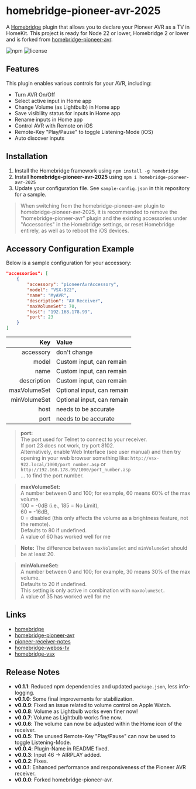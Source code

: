 # homebridge-pioneer-avr-2025

A [Homebridge](https://github.com/nfarina/homebridge) plugin that allows you to declare your Pioneer AVR as a TV in HomeKit. This project is ready for Node 22 or lower, Homebridge 2 or lower and is forked from [homebridge-pioneer-avr](https://github.com/kazcangi/homebridge-pioneer-avr).

![npm](https://img.shields.io/npm/v/homebridge-pioneer-avr-2025) ![license](https://img.shields.io/badge/license-MIT-blue)




## Features

This plugin enables various controls for your AVR, including:

* Turn AVR On/Off
* Select active input in Home app
* Change Volume (as Lightbulb) in Home app
* Save visibility status for inputs in Home app
* Rename inputs in Home app
* Control AVR with Remote on iOS
* Remote-Key "Play/Pause" to toggle Listening-Mode (iOS)
* Auto discover inputs




## Installation

1. Install the Homebridge framework using `npm install -g homebridge`
2. Install **homebridge-pioneer-avr-2025** using `npm i homebridge-pioneer-avr-2025`
3. Update your configuration file. See `sample-config.json` in this repository for a sample.

> When switching from the homebridge-pioneer-avr plugin to homebridge-pioneer-avr-2025, it is recommended to remove the "homebridge-pioneer-avr" plugin and the existing accessories under "Accessories" in the Homebridge settings, or reset Homebridge entirely, as well as to reboot the iOS devices.




## Accessory Configuration Example

Below is a sample configuration for your accessory:

```json
"accessories": [
    {
        "accessory": "pioneerAvrAccessory",
        "model": "VSX-922",
        "name": "MyAVR",
        "description": "AV Receiver",
        "maxVolumeSet": 70,
        "host": "192.168.178.99",
        "port": 23
    }
]
```

|          Key | Value                      |
| -----------: | :------------------------- |
|    accessory | don't change               |
|        model | Custom input, can remain   |
|         name | Custom input, can remain   |
|  description | Custom input, can remain   |
| maxVolumeSet | Optional input, can remain |
| minVolumeSet | Optional input, can remain |
|         host | needs to be accurate       |
|         port | needs to be accurate       |

> **port:**  
> The port used for Telnet to connect to your receiver.  
> If port 23 does not work, try port 8102.  
> Alternatively, enable Web Interface (see user manual) and then try opening in your web browser something like:
> `http://vsx-922.local/1000/port_number.asp` or  
> `http://192.168.178.99/1000/port_number.asp`  
> ... to find the port number.

> **maxVolumeSet:**  
> A number between 0 and 100; for example, 60 means 60% of the max volume.  
> 100 = -0dB (i.e., 185 = No Limit),  
> 60 = -16dB,  
> 0 = disabled (this only affects the volume as a brightness feature, not the remote).  
> Defaults to 80 if undefined.  
> A value of 60 has worked well for me

> **Note:** The difference between `maxVolumeSet` and `minVolumeSet` should be at least 20.

> **minVolumeSet:**  
> A number between 0 and 100; for example, 30 means 30% of the max volume.  
> Defaults to 20 if undefined.  
> This setting is only active in combination with `maxVolumeSet`.  
> A value of 35 has worked well for me




## Links

- [homebridge](https://github.com/nfarina/homebridge)
- [homebridge-pioneer-avr](https://github.com/kazcangi/homebridge-pioneer-avr)
- [pioneer-receiver-notes](https://github.com/rwifall/pioneer-receiver-notes)
- [homebridge-webos-tv](https://github.com/merdok/homebridge-webos-tv)
- [homebridge-vsx](https://github.com/TG908/homebridge-vsx)




## Release Notes

- **v0.1.1**: Reduced npm dependencies and updated `package.json`, less info-logging.
- **v0.1.0**: Some final improvements for stabilization.
- **v0.0.9**: Fixed an issue related to volume control on Apple Watch.
- **v0.0.8**: Volume as Lightbulb works even finer now!
- **v0.0.7**: Volume as Lightbulb works fine now.
- **v0.0.6**: The volume can now be adjusted within the Home icon of the receiver.
- **v0.0.5**: The unused Remote-Key "Play/Pause" can now be used to toggle Listening-Mode.
- **v0.0.4**: Plugin-Name in README fixed.
- **v0.0.3**: Input 46 -> AIRPLAY added.
- **v0.0.2**: Fixes.
- **v0.0.1**: Enhanced performance and responsiveness of the Pioneer AVR receiver.
- **v0.0.0**: Forked homebridge-pioneer-avr.
